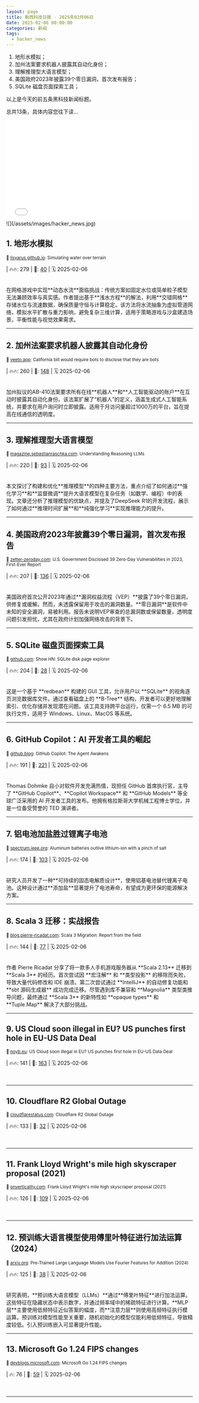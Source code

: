 ```yaml
---
layout: page
title: 勒西科技日报 - 2025年02月06日
date: 2025-02-06 00:00:00
categories: 新闻
tags:
  - hacker_news
---
```



1. 地形水模拟；
1. 加州法案要求机器人披露其自动化身份；
1. 理解推理型大语言模型；
1. 美国政府2023年披露39个零日漏洞，首次发布报告；
1. SQLite 磁盘页面探索工具；

以上是今天的前五条黑科技新闻标题。

总共13条，具体内容您往下读...


<iframe src="/signup.html" width="100%" height="270" frameborder="0"></iframe>
![](/assets/images/hacker_news.jpg)


## <a name="1"></a>1. 地形水模拟 
<small>🔗 [lisyarus.github.io](https://lisyarus.github.io/blog/posts/simulating-water-over-terrain.html): Simulating water over terrain</small>


| 🔥🔥: 279 \| 💬: [40](https://news.ycombinator.com/item?id=42962508) \| 🗓️ 2025-02-06


<br />
在网格游戏中实现**动态水流**面临挑战：传统方案如固定水位或简单粒子模型无法兼顾效率与真实感。作者提出基于**浅水方程**的解法，利用**交错网格**存储水位与流速数据，确保质量守恒与计算稳定。该方法将水流抽象为虚拟管道网络，模拟水平扩散与重力影响，避免复杂三维计算，适用于策略游戏与沙盒建造场景，平衡性能与视觉效果需求。

---

## <a name="2"></a>2. 加州法案要求机器人披露其自动化身份 
<small>🔗 [veeto.app](https://www.veeto.app/bill/1955756): California bill would require bots to disclose that they are bots</small>


| 🔥🔥: 260 \| 💬: [148](https://news.ycombinator.com/item?id=42968347) \| 🗓️ 2025-02-06


<br />
加州拟议的AB-410法案要求所有在线**机器人**和**人工智能驱动的账户**在互动时披露其自动化身份。该法案扩展了“机器人”的定义，涵盖生成式人工智能系统，并要求在用户询问时立即披露。适用于月访问量超过1000万的平台，旨在提高在线通信的透明度。

---

## <a name="3"></a>3. 理解推理型大语言模型 
<small>🔗 [magazine.sebastianraschka.com](https://magazine.sebastianraschka.com/p/understanding-reasoning-llms): Understanding Reasoning LLMs</small>


| 🔥🔥: 220 \| 💬: [93](https://news.ycombinator.com/item?id=42966720) \| 🗓️ 2025-02-06


<br />
本文探讨了构建和优化**推理模型**的四种主要方法，重点介绍了如何通过**强化学习**和**监督微调**提升大语言模型在复杂任务（如数学、编程）中的表现。文章还分析了推理模型的优缺点，并提及了DeepSeek R1的开发流程，展示了如何通过**推理时间扩展**和**纯强化学习**实现推理能力的提升。

---

## <a name="4"></a>4. 美国政府2023年披露39个零日漏洞，首次发布报告 
<small>🔗 [zetter-zeroday.com](https://www.zetter-zeroday.com/u-s-government-disclosed-39-zero-day-vulnerabilities-in-2023-per-first-ever-report/): U.S. Government Disclosed 39 Zero-Day Vulnerabilities in 2023, First-Ever Report</small>


| 🔥🔥: 207 \| 💬: [136](https://news.ycombinator.com/item?id=42962702) \| 🗓️ 2025-02-06


<br />
美国政府首次公开2023年通过**漏洞权益流程（VEP）**披露了39个零日漏洞，供修复或缓解。然而，未透露保留用于攻击的漏洞数量。**零日漏洞**是软件中未知的安全漏洞，易被利用。报告未说明VEP审查的总漏洞数或保留数量，透明度问题引发担忧，尤其在政府计划加强网络攻击的背景下。

---

## <a name="5"></a>5. SQLite 磁盘页面探索工具 
<small>🔗 [github.com](https://github.com/QuadrupleA/sqlite-page-explorer): Show HN: SQLite disk page explorer</small>


| 🔥🔥: 204 \| 💬: [28](https://news.ycombinator.com/item?id=42965198) \| 🗓️ 2025-02-06


<br />
这是一个基于 **redbean** 构建的 GUI 工具，允许用户以 **SQLite** 的视角逐页浏览数据库文件。通过查看磁盘上的 **B-Tree** 结构，开发者可以更好地理解索引、优化存储并发现潜在问题。该工具支持跨平台运行，仅需一个 6.5 MB 的可执行文件，适用于 Windows、Linux、MacOS 等系统。

---

## <a name="6"></a>6. GitHub Copilot：AI 开发者工具的崛起 
<small>🔗 [github.blog](https://github.blog/news-insights/product-news/github-copilot-the-agent-awakens/): GitHub Copilot: The Agent Awakens</small>


| 🔥🔥: 191 \| 💬: [221](https://news.ycombinator.com/item?id=42964327) \| 🗓️ 2025-02-06


<br />
Thomas Dohmke 自小对软件开发充满热情，现担任 GitHub 首席执行官，主导了 **GitHub Copilot**、**Copilot Workspace** 和 **GitHub Models** 等全球广泛采用的 AI 开发者工具的发布。他拥有格拉斯哥大学机械工程博士学位，并是一位备受赞誉的 TED 演讲者。

---

## <a name="7"></a>7. 铝电池加盐胜过锂离子电池 
<small>🔗 [spectrum.ieee.org](https://spectrum.ieee.org/aluminum-battery): Aluminum batteries outlive lithium-ion with a pinch of salt</small>


| 🔥🔥: 174 \| 💬: [103](https://news.ycombinator.com/item?id=42960907) \| 🗓️ 2025-02-06


<br />
研究人员开发了一种**可持续的固态电解质设计**，使用铝基电池替代锂离子电池。这种设计通过**添加盐**显著提升了电池寿命，有望成为更环保的能源解决方案。

---

## <a name="8"></a>8. Scala 3 迁移：实战报告 
<small>🔗 [blog.pierre-ricadat.com](https://blog.pierre-ricadat.com/scala-3-migration-report-from-the-field): Scala 3 Migration: Report from the field</small>


| 🔥🔥: 144 \| 💬: [77](https://news.ycombinator.com/item?id=42964773) \| 🗓️ 2025-02-06


<br />
作者 Pierre Ricadat 分享了将一款多人手机游戏服务器从 **Scala 2.13** 迁移到 **Scala 3** 的经历。首次尝试因 **宏注解** 和 **类型投影** 的移除而失败，导致大量代码修改和 IDE 崩溃。第二次尝试通过 **IntelliJ** 的自动修复功能和 **sbt 源码生成器** 成功完成迁移。尽管遇到库不兼容和 **Magnolia** 类型类推导问题，最终通过 **Scala 3** 的新特性如 **opaque types** 和 **Tuple.Map** 解决了大部分挑战。

---

## <a name="9"></a>9. US Cloud soon illegal in EU? US punches first hole in EU-US Data Deal 
<small>🔗 [noyb.eu](https://noyb.eu/en/us-cloud-soon-illegal-trump-punches-first-hole-eu-us-data-deal): US Cloud soon illegal in EU? US punches first hole in EU-US Data Deal</small>


| 🔥🔥: 141 \| 💬: [163](https://news.ycombinator.com/item?id=42960788) \| 🗓️ 2025-02-06


<br />


---

## <a name="10"></a>10. Cloudflare R2 Global Outage 
<small>🔗 [cloudflarestatus.com](https://www.cloudflarestatus.com): Cloudflare R2 Global Outage</small>


| 🔥🔥: 133 \| 💬: [32](https://news.ycombinator.com/item?id=42960291) \| 🗓️ 2025-02-06


<br />


---

## <a name="11"></a>11. Frank Lloyd Wright's mile high skyscraper proposal (2021) 
<small>🔗 [onverticality.com](https://www.onverticality.com/blog/frank-lloyd-wright-mile-high-skyscraper): Frank Lloyd Wright's mile high skyscraper proposal (2021)</small>


| 🔥🔥: 126 \| 💬: [109](https://news.ycombinator.com/item?id=42967226) \| 🗓️ 2025-02-06


<br />


---

## <a name="12"></a>12. 预训练大语言模型使用傅里叶特征进行加法运算（2024） 
<small>🔗 [arxiv.org](https://arxiv.org/abs/2406.03445): Pre-Trained Large Language Models Use Fourier Features for Addition (2024)</small>


| 🔥🔥: 125 \| 💬: [38](https://news.ycombinator.com/item?id=42960989) \| 🗓️ 2025-02-06


<br />
研究表明，**预训练大语言模型（LLMs）**通过**傅里叶特征**进行加法运算。这些特征在隐藏状态中表示数字，并通过频率域中的稀疏特征进行计算。**MLP层**主要使用低频特征近似答案的幅度，而**注意力层**则使用高频特征执行模运算。预训练对模型性能至关重要，随机初始化的模型仅能利用低频特征，导致精度较低。引入预训练嵌入可显著提升性能。

---

## <a name="13"></a>13. Microsoft Go 1.24 FIPS changes 
<small>🔗 [devblogs.microsoft.com](https://devblogs.microsoft.com/go/go-1-24-fips-update/): Microsoft Go 1.24 FIPS changes</small>


| 🔥: 76 \| 💬: [59](https://news.ycombinator.com/item?id=42965404) \| 🗓️ 2025-02-06


<br />


---
